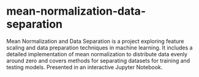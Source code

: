 # mean-normalization-data-separation
Mean Normalization and Data Separation is a project exploring feature scaling and data preparation techniques in machine learning. It includes a detailed implementation of mean normalization to distribute data evenly around zero and covers methods for separating datasets for training and testing models. Presented in an interactive Jupyter Notebook.
